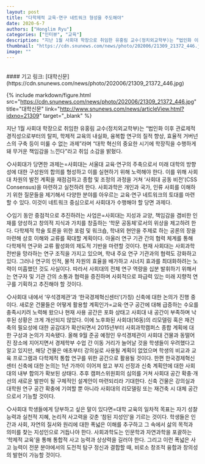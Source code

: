 ```yaml
---
layout: post
title: "다학제적 교육·연구 네트워크 형성을 주도해야"
date: 2020-6-7
authors: ["Honglim Ryu"]
categories: ["인터뷰", "교육"]
description: "지난 1월 사회대 학장으로 취임한 유홍림 교수(정치외교학부)는 “법인화 이후 관료제적 경직성으로부터의 탈피, 학제적 교육의 내실화, 융복합 연구의 질적 향상, 효율적 거버넌스의 구축 등이 미룰 수 없는 과제”라며 “대학 혁신의 중요한 시기에 학장직을 수행하게 돼 무거운 책임감을 느낀다”라고 취임 소감을 밝혔다."
thumbnail: "https://cdn.snunews.com/news/photo/202006/21309_21372_446.jpg"
image: ""
---
```

<br>
#### 기고 링크: [대학신문](https://cdn.snunews.com/news/photo/202006/21309_21372_446.jpg)

{% include markdown/figure.html src="https://cdn.snunews.com/news/photo/202006/21309_21372_446.jpg" title="대학신문" link="http://www.snunews.com/news/articleView.html?idxno=21309" target="_blank" %}

지난 1월 사회대 학장으로 취임한 유홍림 교수(정치외교학부)는 “법인화 이후 관료제적 경직성으로부터의 탈피, 학제적 교육의 내실화, 융복합 연구의 질적 향상, 효율적 거버넌스의 구축 등이 미룰 수 없는 과제”라며 “대학 혁신의 중요한 시기에 학장직을 수행하게 돼 무거운 책임감을 느낀다”라고 취임 소감을 밝혔다.

◇사회대가 당면한 과제는=사회대는 서울대 교육·연구의 주축으로서 미래 대학의 방향성에 대한 구성원의 합의를 형성하고 이를 실현하기 위해 노력해야 한다. 이를 위해 사회대 차원의 발전 계획을 재점검하고 종합 및 조정의 과정을 거쳐 ‘사회대 공동 비전’(CSS Consensus)을 마련하고 실천하려 한다. 사회과학은 개인과 국가, 인류 사회를 이해하기 위한 질문들을 제기해서 다양한 분야를 아우르는 교육·연구 네트워크의 토대를 마련할 수 있다. 이것이 네트워크 중심으로서 사회대가 수행해야 할 당면 과제다.

◇임기 동안 중점적으로 추진하려는 사업은=사회대는 지성과 교양, 책임감을 겸비한 인재를 양성하고 창의적 지식과 가치를 창출하는 ‘학문 공동체’로서의 위상을 제고하려 한다. 다학제적 학술 토론을 위한 포럼 및 워크숍, 학내외 현안을 주제로 하는 공론의 장을 마련해 상호 이해와 교류를 확대할 계획이다. 아울러 연구 기관 간의 협력 체계를 통해 다학제적 연구와 교류 활성화의 제도적 기반을 마련할 것이다. 현재 사회대는 사회과학 전반을 망라하는 연구 조직을 가지고 있으며, 학내 주요 연구 기관과의 협력도 강화하고 있다. 그러나 연구의 인적, 물적 자원의 효율을 배가하고 시너지 효과를 최대화하려는 노력이 미흡했던 것도 사실이다. 따라서 사회대의 전체 연구 역량을 십분 발휘하기 위해서는 연구자 및 기관 간의 소통과 협력을 증진하며 사회적으로 파급력 있는 미래 지향적 연구를 기획하고 추진해야 할 것이다.

◇사회대 내에서 ‘우석경제관’과 ‘한국경제혁신센터’(가칭) 신축에 대한 논의가 진행 중이다. 새로운 건물들은 어떻게 활용할 계획인가=교육·연구 공간에 대해 급증하는 수요를 충족시키려 노력해 왔으나 현재 사용 공간은 포화 상태고 사회대 내 공간이 부족하며 낙후된 상황은 크게 개선되지 않았다. 이에 노후화된 사회대(16동)의 리모델링 혹은 재건축의 필요성에 대한 공감대가 확산되면서 2015년부터 사회과학캠퍼스 종합 계획에 대한 구상과 논의가 지속됐다. 올해 9월 준공 예정인 우석경제관이 사회대 건물과 동떨어진 장소에 지어지면서 경제학부 수업 간 이동 거리가 늘어날 것을 학생들이 우려했다고 알고 있지만, 해당 건물은 애초부터 강의실로 사용될 계획이 없었으며 학생의 비교과 교육 프로그램과 다학제적 통합 연구를 위한 공간으로 활용될 것이다. 한편 한국경제혁신센터 신축에 대한 논의는 1년 가까이 이어져 왔고 부지 선정과 신축 계획안에 대한 사회대의 내부 합의가 확보된 상태다. 추후 캠퍼스위원회의 심의를 거쳐 사회대 공간 확충·개선의 새로운 발판이 될 구체적인 설계안이 마련되리라 기대한다. 신축 건물은 강의실과 대학원 연구 공간 확충에 기여할 뿐 아니라 사회대의 리모델링 또는 재건축 시 대체 공간으로서 기능할 것이다.

◇사회대 학생들에게 당부하고 싶은 말이 있다면=대학 교육의 일차적 목표는 자기 성찰 능력과 실천적 지혜, 논리적 사고력을 갖춘 ‘참된 지성인’을 기르는 것이다. 학생들은 인간과 사회, 자연의 질서와 원리에 대한 폭넓은 이해를 추구하고 그 속에서 삶의 목적과 의미를 찾는 지성인으로 거듭나야 한다. 사회과학도는 인문학과 자연과학을 포괄하는 ‘학제적 교육’을 통해 통합적 사고 능력과 상상력을 길러야 한다. 그리고 이런 폭넓은 사고 능력이 전문 분야에서의 도전적 탐구 정신과 결합할 때, 비로소 창조적 융합과 창의성의 발현이 가능할 것이다.

<br>